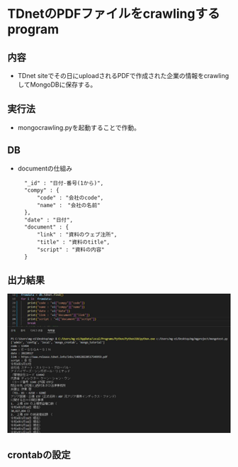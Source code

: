 TDnetのPDFファイルをcrawlingするprogram
===========


## 内容
* TDnet siteでその日にuploadされるPDFで作成された企業の情報をcrawlingしてMongoDBに保存する。

## 実行法
* mongocrawling.pyを起動することで作動。

## DB
* documentの仕組み

        "_id" : "日付-番号(1から)",
        "compy" : {
            "code" : "会社のcode",
            "name" :　"会社の名前"
        },
        "date" : "日付",
        "document" : {
            "link" : "資料のウェブ注所", 
            "title" : "資料のtitle",
            "script" : "資料の内容"
        }

## 出力結果
![DB](https://github.com/SangWooChun714/mirineglobal/blob/master/mgproject/DBkey.JPG)


## crontabの設定
